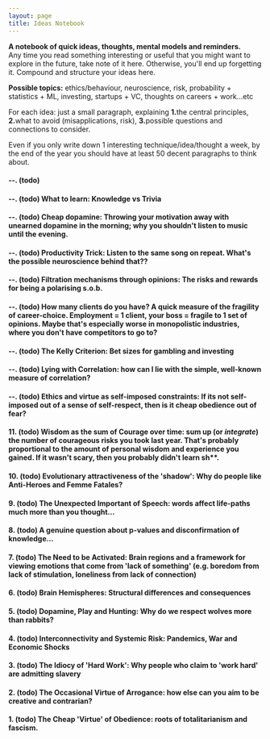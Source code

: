 ```yaml
---
layout: page
title: Ideas Notebook
---
```


<p class="message">
  <b>A notebook of quick ideas, thoughts, mental models and reminders.</b> <br>
  Any time you read something interesting or useful that you might want to explore in the future, take note of it here. Otherwise, you'll end up forgetting it. Compound and structure your ideas here. 
  
  <b>Possible topics:</b> ethics/behaviour, neuroscience, risk, probability + statistics + ML, investing, startups + VC, thoughts on careers + work...etc
  
  For each idea: just a small paragraph, explaining <b>1.</b>the central principles, <b>2.</b>what to avoid (misapplications, risk), <b>3.</b>possible questions and connections to consider.
  
  Even if you only write down 1 interesting technique/idea/thought a week, by the end of the year you should have at least 50 decent paragraphs to think about. 
</p>

#### --. (todo) 

#### --. (todo) What to learn: Knowledge vs Trivia

#### --. (todo) Cheap dopamine: Throwing your motivation away with unearned dopamine in the morning; why you shouldn't listen to music until the evening.

#### --. (todo) Productivity Trick: Listen to the same song on repeat. What's the possible neuroscience behind that??

#### --. (todo) Filtration mechanisms through opinions: The risks and rewards for being a polarising s.o.b.

#### --. (todo) How many clients do you have? A quick measure of the fragility of career-choice. Employment = 1 client, your boss = fragile to 1 set of opinions. Maybe that's especially worse in monopolistic industries, where you don't have competitors to go to?

#### --. (todo) The Kelly Criterion: Bet sizes for gambling and investing

#### --. (todo) Lying with Correlation: how can I lie with the simple, well-known measure of correlation?

#### --. (todo) Ethics and virtue as self-imposed constraints: If its not self-imposed out of a sense of self-respect, then is it cheap obedience out of fear?

#### 11. (todo) Wisdom as the sum of Courage over time: sum up (or *integrate*) the number of courageous risks you took last year. That's probably proportional to the amount of personal wisdom and experience you gained. If it wasn't scary, then you probably didn't learn sh\*\*.

#### 10. (todo) Evolutionary attractiveness of the 'shadow': Why do people like Anti-Heroes and Femme Fatales?

#### 9. (todo) The Unexpected Important of Speech: words affect life-paths much more than you thought...

#### 8. (todo) A genuine question about p-values and disconfirmation of knowledge...

#### 7. (todo) The Need to be Activated: Brain regions and a framework for viewing emotions that come from 'lack of something' (e.g. boredom from lack of stimulation, loneliness from lack of connection)

#### 6. (todo) Brain Hemispheres: Structural differences and consequences

#### 5. (todo) Dopamine, Play and Hunting: Why do we respect wolves more than rabbits?

#### 4. (todo) Interconnectivity and Systemic Risk: Pandemics, War and Economic Shocks

#### 3. (todo) The Idiocy of 'Hard Work': Why people who claim to 'work hard' are admitting slavery

#### 2. (todo) The Occasional Virtue of Arrogance: how else can you aim to be creative and contrarian?

#### 1. (todo) The Cheap 'Virtue' of Obedience: roots of totalitarianism and fascism.  



